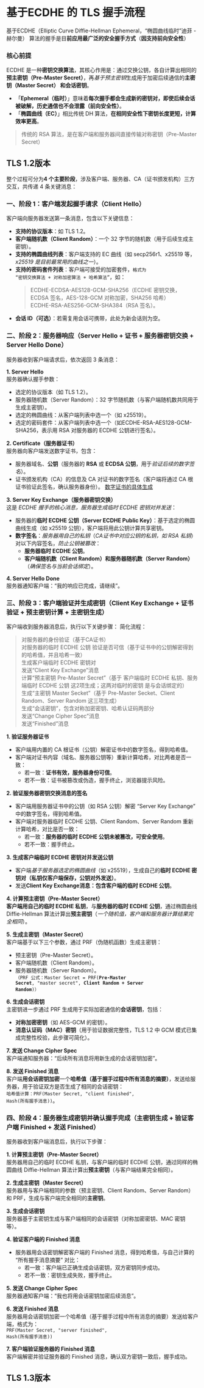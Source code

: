 # 基于ECDHE 的 TLS 握手流程
基于ECDHE（Elliptic Curve Diffie-Hellman Ephemeral，“椭圆曲线临时”迪菲 - 赫尔曼） 算法的握手是目**前应用最广泛的安全握手方式**（**因支持前向安全性**）

### 核心前提
ECDHE 是一种**密钥交换算法**，其核心作用是：通过交换公钥，各自计算出相同的**预主密钥（Pre-Master Secret）**，再*基于预主密钥*生成用于加密后续通信的**主密钥（Master Secret） 和会话密钥**。

* 「**Ephemeral（临时）**」意味着**每次握手都会生成新的密钥对，即使后续会话被破解，历史通信也不会泄露（前向安全性）**。
* 「**椭圆曲线（EC）**」相比传统 DH 算法，**在相同安全性下密钥长度更短，计算效率更高**。

> 传统的 RSA 算法，是在客户端和服务器间直接传输对称密钥（Pre-Master Secret）

## TLS 1.2版本
整个过程可分为**4 个主要阶段**，涉及客户端、服务器、CA（证书颁发机构）三方交互，共传递 4 条关键消息：
### 一、阶段 1：客户端发起握手请求（Client Hello）
客户端向服务器发送第一条消息，包含以下关键信息：

* **支持的协议版本**：如 TLS 1.2。
* **客户端随机数（Client Random）**：一个 32 字节的随机数（用于后续生成主密钥）。
* **支持的椭圆曲线列表**：客户端支持的 EC 曲线（如 secp256r1、x25519 等，*x25519 是目前最常用的曲线之一*）。
* **支持的密码套件列表**：客户端可接受的加密套件，<code>格式为 “密钥交换算法 + 对称加密算法 + 哈希算法”</code>，如：
    > ECDHE-ECDSA-AES128-GCM-SHA256（ECDHE 密钥交换，ECDSA 签名，AES-128-GCM 对称加密，SHA256 哈希）   
    > ECDHE-RSA-AES256-GCM-SHA384（RSA 签名）。  
* **会话 ID（可选）**：若需复用会话可携带，此处为新会话则为空。

### 二、阶段 2：服务器响应（Server Hello + 证书 + 服务器密钥交换 + Server Hello Done）
服务器收到客户端请求后，依次返回 3 条消息：

**1. Server Hello**   
服务器确认握手参数：
* 选定的协议版本（如 TLS 1.2）。
* 服务器随机数（Server Random）：32 字节随机数（与客户端随机数共同用于生成主密钥）。
* 选定的椭圆曲线：从客户端列表中选一个（如 x25519）。
* 选定的密码套件：从客户端列表中选一个（如ECDHE-RSA-AES128-GCM-SHA256，表示用 RSA 对服务器的 ECDHE 公钥进行签名）。  

**2. Certificate（服务器证书）**     
服务器向客户端发送数字证书，包含：
* 服务器域名、**公钥**（服务器的 **RSA** 或 **ECDSA 公钥**，用于*验证后续的数字签名*）。
* 证书颁发机构（CA）的信息及 CA 对证书的数字签名（客户端将通过 CA 根证书验证此签名，确认服务器身份）。
[数字证书的具体生成](./2.2.2__数字签名.md)

**3. Server Key Exchange（服务器密钥交换）**    
这是 *ECDHE 握手的核心消息，服务器生成临时 ECDHE 密钥对并发送*：
* 服务器的**临时 ECDHE 公钥（Server ECDHE Public Key）**：基于选定的椭圆曲线生成（如 x25519 公钥），客户端将用此公钥计算共享密钥。
* **数字签名**：*服务器用自己的私钥*（*CA证书中对应公钥的私钥，如 RSA 私钥*）对以下内容签名，*防止公钥被篡改*：
    * **服务器临时 ECDHE 公钥**。
    * **客户端随机数（Client Random）**和**服务器随机数（Server Random）**（*确保签名与当前会话绑定*）。

**4. Server Hello Done**   
服务器通知客户端：“我的响应已完成，请继续”。


### 三、阶段 3：客户端验证并生成密钥（Client Key Exchange + 证书验证 + 预主密钥计算 + 主密钥生成）
客户端收到服务器消息后，执行以下关键步骤：
简化流程：
> 对服务器的身份验证（基于CA证书）  
> 对服务器的临时 ECDHE 公钥 验证是否可信（基于证书中的公钥解密得到的哈希值，并且哈希一致）  
> 生成客户端临时 ECDHE 密钥对  
> 发送“Client Key Exchange”消息  
> 计算“预主密钥 Pre-Master Secret”（基于 客户端临时 ECDHE 私钥、服务端临时 ECDHE 公钥 这2项生成；这两对临时的密钥 是与会话绑定的）  
> 生成“主密钥 Master Secket”（基于 Pre-Master Secket、Client Random、Server Random 这三项生成）  
> 生成“会话密钥”，包含对称加密密钥、哈希认证码两部分  
> 发送“Change Cipher Spec”消息  
> 发送“Finished”消息  

**1. 验证服务器证书**  
* 客户端用内置的 CA 根证书（公钥）解密证书中的数字签名，得到哈希值。
* 客户端对证书内容（域名、服务器公钥等）重新计算哈希，对比两者是否一致：
    * 若一致：**证书有效，服务器身份可信**。
    * 若不一致：证书被篡改或伪造，握手终止，浏览器提示风险。
    
**2. 验证服务器密钥交换消息的签名**  
* 客户端用服务器证书中的公钥（如 RSA 公钥）解密 “Server Key Exchange” 中的数字签名，得到哈希值。
* 客户端对服务器临时 ECDHE 公钥、Client Random、Server Random 重新计算哈希，对比是否一致：
    * 若一致：**服务器的临时 ECDHE 公钥未被篡改，可安全使用**。
    * 若不一致：握手终止。

**3. 生成客户端临时 ECDHE 密钥对并发送公钥**  
* 客户端*基于服务器选定的椭圆曲线*（如 x25519），生成自己的**临时 ECDHE 密钥对（私钥仅客户端保存，公钥对外发送）**。
* 发送**Client Key Exchange消息：包含客户端的临时 ECDHE 公钥**。

**4. 计算预主密钥（Pre-Master Secret）**  
**客户端用自己的临时 ECDHE 私钥**，与**服务器的临时 ECDHE 公钥**，通过椭圆曲线 Diffie-Hellman 算法计算出**预主密钥**（*一个随机值，客户端和服务器计算结果完全相同*）。

**5. 生成主密钥（Master Secret）**  
客户端基于以下三个参数，通过 PRF（伪随机函数）生成主密钥：
* 预主密钥（Pre-Master Secret）。
* 客户端随机数（Client Random）。
* 服务器随机数（Server Random）。  
<code>（PRF 公式：Master Secret = PRF(**Pre-Master Secret**, "master secret", **Client Random + Server Random**)）</code>

**6. 生成会话密钥**  
主密钥进一步通过 PRF 生成用于实际加密通信的**会话密钥**，包括：
* **对称加密密钥**（如 AES-GCM 的密钥）。
* **消息认证码（MAC）密钥**（用于验证数据完整性，TLS 1.2 中 GCM 模式已集成完整性校验，此步骤可简化）。

**7. 发送 Change Cipher Spec**   
客户端通知服务器：“后续所有消息将用新生成的会话密钥加密”。

**8. 发送 Finished 消息**  
客户端**用会话密钥加密**一个**哈希值（基于握手过程中所有消息的摘要）**，发送给服务器，用于验证双方是否生成了相同的会话密钥：  
<code>哈希值计算：PRF(Master Secret, "client finished", Hash(所有握手消息))</code>。

### 四、阶段 4：服务器生成密钥并确认握手完成（主密钥生成 + 验证客户端 Finished + 发送 Finished）
服务器收到客户端消息后，执行以下步骤：

**1. 计算预主密钥（Pre-Master Secret）**   
服务器用自己的临时 ECDHE 私钥，与客户端的临时 ECDHE 公钥，通过同样的椭圆曲线 Diffie-Hellman 算法计算出**预主密钥**（与客户端结果完全相同）。

**2. 生成主密钥（Master Secret）**  
服务器用与客户端相同的参数（预主密钥、Client Random、Server Random）和 PRF，生成与客户端完全相同的**主密钥**。

**3. 生成会话密钥**  
服务器基于主密钥生成与客户端相同的会话密钥（对称加密密钥、MAC 密钥等）。

**4. 验证客户端的 Finished 消息**  
* 服务器用会话密钥解密客户端的 Finished 消息，得到哈希值，与自己计算的 “所有握手消息摘要” 对比：
    * 若一致：客户端已正确生成会话密钥，双方密钥同步成功。
    * 若不一致：密钥生成失败，握手终止。

**5. 发送 Change Cipher Spec**  
服务器通知客户端：“我也将用会话密钥加密后续消息”。

**6. 发送 Finished 消息**  
服务器用会话密钥加密一个哈希值（基于握手过程中所有消息的摘要）发送给客户端，格式为：   
<code>PRF(Master Secret, "server finished", Hash(所有握手消息))</code>

**7. 客户端验证服务器的 Finished 消息**  
客户端解密并验证服务器的 Finished 消息，确认双方密钥一致后，握手成功。


## TLS 1.3版本

